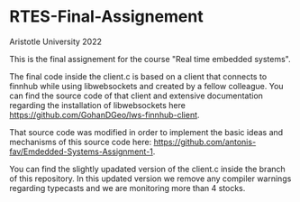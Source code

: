 # RTES-Final-Assignement

Aristotle University 2022 

This is the final assignement for the course "Real time embedded systems". 

The final code inside the client.c is based on a client that connects to finnhub while using libwebsockets and created by a fellow colleague.
You can find the source code of that client and extensive documentation regarding the installation of libwebsockets here https://github.com/GohanDGeo/lws-finnhub-client.

That source code was modified in order to implement the basic ideas and mechanisms of this source code here: 
https://github.com/antonis-fav/Emdedded-Systems-Assignment-1. 

You can find the slightly upadated version of the client.c inside the branch of this repository. In this updated version we remove any compiler warnings regarding typecasts and we are monitoring more than 4 stocks. 
